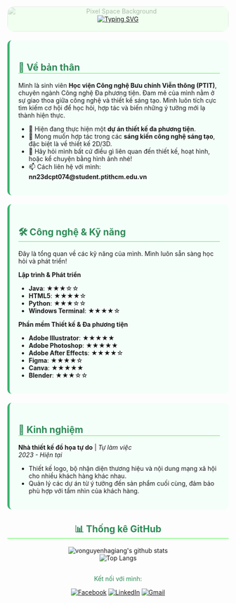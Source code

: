<div align="center" style="background-color: #f0fff0; padding: 20px; border-radius: 15px; position: relative; overflow: hidden;">
  <img src="https://i.pinimg.com/736x/80/7f/b5/807fb5c3c5efb50dd303ae17e242ac96.jpg" alt="Pixel Space Background" style="position: absolute; top: 0; left: 0; width: 100%; height: 100%; object-fit: cover; opacity: 0.3; z-index: 0; filter: grayscale(50%);">
  <div style="position: relative; z-index: 1;">
    <a href="https://github.com/vonguyenhagiang">
      <img src="https://readme-typing-svg.herokuapp.com?font=JetBrains+Mono&size=30&pause=1000&color=2E8B57&center=true&vCenter=true&width=500&lines=Chào+bạn!+Mình+là+Võ+Nguyễn+Hà+Giang;Sinh+viên+Công+nghệ+Đa+phương+tiện;Chào+mừng+đến+không+gian+sáng+tạo+của+mình!;" alt="Typing SVG" />
    </a>
  </div>
</div>

<div style="background-color: #f5fffa; padding: 20px; margin-top: 20px; border-radius: 10px; border-left: 5px solid #3CB371;">
  <h2 style="color: #2E8B57; border-bottom: 2px solid #98FB98;">🌱 Về bản thân</h2>
  <p>
    Mình là sinh viên <strong>Học viện Công nghệ Bưu chính Viễn thông (PTIT)</strong>, chuyên ngành Công nghệ Đa phương tiện. Đam mê của mình nằm ở sự giao thoa giữa công nghệ và thiết kế sáng tạo. Mình luôn tích cực tìm kiếm cơ hội để học hỏi, hợp tác và biến những ý tưởng mới lạ thành hiện thực.
  </p>
  <ul>
    <li>🔭 Hiện đang thực hiện một <strong>dự án thiết kế đa phương tiện</strong>.</li>
    <li>👯 Mong muốn hợp tác trong các <strong>sáng kiến công nghệ sáng tạo</strong>, đặc biệt là về thiết kế 2D/3D.</li>
    <li>💬 Hãy hỏi mình bất cứ điều gì liên quan đến thiết kế, hoạt hình, hoặc kể chuyện bằng hình ảnh nhé!</li>
    <li>📫 Cách liên hệ với mình: <strong>nn23dcpt074@student.ptithcm.edu.vn</strong></li>
  </ul>
</div>

<div style="background-color: #f5fffa; padding: 20px; margin-top: 20px; border-radius: 10px; border-left: 5px solid #3CB371;">
  <h2 style="color: #2E8B57; border-bottom: 2px solid #98FB98;">🛠️ Công nghệ & Kỹ năng</h2>
  <p>Đây là tổng quan về các kỹ năng của mình. Mình luôn sẵn sàng học hỏi và phát triển!</p>

  **Lập trình & Phát triển**
  - **Java**: ★★★☆☆
  - **HTML5**: ★★★★☆
  - **Python**: ★★★☆☆
  - **Windows Terminal**: ★★★★☆

  **Phần mềm Thiết kế & Đa phương tiện**
  - **Adobe Illustrator**: ★★★★★
  - **Adobe Photoshop**: ★★★★★
  - **Adobe After Effects**: ★★★★☆
  - **Figma**: ★★★★☆
  - **Canva**: ★★★★★
  - **Blender**: ★★★☆☆
</div>

<div style="background-color: #f5fffa; padding: 20px; margin-top: 20px; border-radius: 10px; border-left: 5px solid #3CB371;">
  <h2 style="color: #2E8B57; border-bottom: 2px solid #98FB98;">💼 Kinh nghiệm</h2>
  
  **Nhà thiết kế đồ họa tự do** | _Tự làm việc_
  <br>
  *2023 - Hiện tại*
  <ul>
    <li>Thiết kế logo, bộ nhận diện thương hiệu và nội dung mạng xã hội cho nhiều khách hàng khác nhau.</li>
    <li>Quản lý các dự án từ ý tưởng đến sản phẩm cuối cùng, đảm bảo phù hợp với tầm nhìn của khách hàng.</li>
  </ul>
</div>

<div align="center" style="margin-top: 30px;">
  <h2 style="color: #2E8B57; border-bottom: 2px solid #98FB98;">📊 Thống kê GitHub</h2>
  <img src="https://github-readme-stats.vercel.app/api?username=vonguyenhagiang&show_icons=true&theme=buefy&icon_color=3CB371&text_color=2E8B57&bg_color=f5fffa&border_color=98FB98" alt="vonguyenhagiang's github stats" />
  <br/>
  <img src="https://github-readme-stats.vercel.app/api/top-langs/?username=vonguyenhagiang&layout=compact&theme=buefy&text_color=2E8B57&bg_color=f5fffa&border_color=98FB98" alt="Top Langs" />
</div>

<div align="center" style="margin-top: 30px;">
  <p style="color: #2E8B57;">Kết nối với mình:</p>
  <a href="[LINK_FACEBOOK_CUA_BAN]" target="_blank"><img src="https://img.shields.io/badge/Facebook-1877F2?style=for-the-badge&logo=facebook&logoColor=white&color=98FB98" alt="Facebook"/></a>
  <a href="[LINK_LINKEDIN_CUA_BAN]" target="_blank"><img src="https://img.shields.io/badge/LinkedIn-0077B5?style=for-the-badge&logo=linkedin&logoColor=white&color=98FB98" alt="LinkedIn"/></a>
  <a href="mailto:s23dcpt074@student.ptithcm.edu.vn"><img src="https://img.shields.io/badge/Gmail-D14836?style=for-the-badge&logo=gmail&logoColor=white&color=98FB98" alt="Gmail"/></a>
</div>
